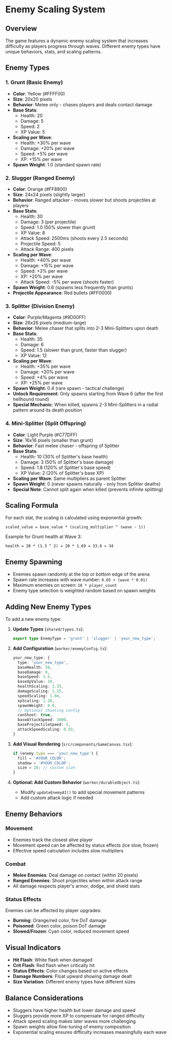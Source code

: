 # Enemy Scaling System

## Overview

The game features a dynamic enemy scaling system that increases difficulty as players progress through waves. Different enemy types have unique behaviors, stats, and scaling patterns.

## Enemy Types

### 1. Grunt (Basic Enemy)

- **Color**: Yellow (#FFFF00)
- **Size**: 20x20 pixels
- **Behavior**: Melee only - chases players and deals contact damage
- **Base Stats**:
  - Health: 20
  - Damage: 5
  - Speed: 2
  - XP Value: 5
- **Scaling per Wave**:
  - Health: +30% per wave
  - Damage: +20% per wave
  - Speed: +5% per wave
  - XP: +15% per wave
- **Spawn Weight**: 1.0 (standard spawn rate)

### 2. Slugger (Ranged Enemy)

- **Color**: Orange (#FF8800)
- **Size**: 24x24 pixels (slightly larger)
- **Behavior**: Ranged attacker - moves slower but shoots projectiles at players
- **Base Stats**:
  - Health: 30
  - Damage: 3 (per projectile)
  - Speed: 1.0 (50% slower than grunt)
  - XP Value: 8
  - Attack Speed: 2500ms (shoots every 2.5 seconds)
  - Projectile Speed: 5
  - Attack Range: 400 pixels
- **Scaling per Wave**:
  - Health: +40% per wave
  - Damage: +15% per wave
  - Speed: +3% per wave
  - XP: +20% per wave
  - Attack Speed: -5% per wave (shoots faster)
- **Spawn Weight**: 0.6 (spawns less frequently than grunts)
- **Projectile Appearance**: Red bullets (#FF0000)

### 3. Splitter (Division Enemy)

- **Color**: Purple/Magenta (#9D00FF)
- **Size**: 26x26 pixels (medium-large)
- **Behavior**: Melee chaser that splits into 2-3 Mini-Splitters upon death
- **Base Stats**:
  - Health: 35
  - Damage: 6
  - Speed: 1.5 (slower than grunt, faster than slugger)
  - XP Value: 12
- **Scaling per Wave**:
  - Health: +35% per wave
  - Damage: +20% per wave
  - Speed: +4% per wave
  - XP: +25% per wave
- **Spawn Weight**: 0.4 (rare spawn - tactical challenge)
- **Unlock Requirement**: Only spawns starting from Wave 6 (after the first hellhound round)
- **Special Mechanic**: When killed, spawns 2-3 Mini-Splitters in a radial pattern around its death position

### 4. Mini-Splitter (Split Offspring)

- **Color**: Light Purple (#C77DFF)
- **Size**: 16x16 pixels (smaller than grunt)
- **Behavior**: Fast melee chaser - offspring of Splitter
- **Base Stats**:
  - Health: 10 (30% of Splitter's base health)
  - Damage: 3 (50% of Splitter's base damage)
  - Speed: 1.8 (120% of Splitter's base speed)
  - XP Value: 2 (20% of Splitter's base XP)
- **Scaling per Wave**: Same multipliers as parent Splitter
- **Spawn Weight**: 0 (never spawns naturally - only from Splitter deaths)
- **Special Note**: Cannot split again when killed (prevents infinite splitting)

## Scaling Formula

For each stat, the scaling is calculated using exponential growth:

```
scaled_value = base_value * (scaling_multiplier ^ (wave - 1))
```

Example for Grunt health at Wave 3:

```
health = 20 * (1.3 ^ 2) = 20 * 1.69 = 33.8 ≈ 34
```

## Enemy Spawning

- Enemies spawn randomly at the top or bottom edge of the arena
- Spawn rate increases with wave number: `0.05 + (wave * 0.01)`
- Maximum enemies on screen: `10 * player_count`
- Enemy type selection is weighted random based on spawn weights

## Adding New Enemy Types

To add a new enemy type:

1. **Update Types** (`shared/types.ts`):

   ```typescript
   export type EnemyType = 'grunt' | 'slugger' | 'your_new_type';
   ```

2. **Add Configuration** (`worker/enemyConfig.ts`):

   ```typescript
   your_new_type: {
     type: 'your_new_type',
     baseHealth: 50,
     baseDamage: 8,
     baseSpeed: 1.5,
     baseXpValue: 10,
     healthScaling: 1.35,
     damageScaling: 1.25,
     speedScaling: 1.04,
     xpScaling: 1.18,
     spawnWeight: 0.8,
     // Optional shooting config
     canShoot: true,
     baseAttackSpeed: 3000,
     baseProjectileSpeed: 5,
     attackSpeedScaling: 0.93,
   }
   ```

3. **Add Visual Rendering** (`src/components/GameCanvas.tsx`):

   ```typescript
   if (enemy.type === 'your_new_type') {
     fill = '#YOUR_COLOR';
     shadow = '#YOUR_COLOR';
     size = 28; // custom size
   }
   ```

4. **Optional: Add Custom Behavior** (`worker/durableObject.ts`):
   - Modify `updateEnemyAI()` to add special movement patterns
   - Add custom attack logic if needed

## Enemy Behaviors

### Movement

- Enemies track the closest alive player
- Movement speed can be affected by status effects (ice slow, frozen)
- Effective speed calculation includes slow multipliers

### Combat

- **Melee Enemies**: Deal damage on contact (within 20 pixels)
- **Ranged Enemies**: Shoot projectiles when within attack range
- All damage respects player's armor, dodge, and shield stats

### Status Effects

Enemies can be affected by player upgrades:

- **Burning**: Orange/red color, fire DoT damage
- **Poisoned**: Green color, poison DoT damage
- **Slowed/Frozen**: Cyan color, reduced movement speed

## Visual Indicators

- **Hit Flash**: White flash when damaged
- **Crit Flash**: Red flash when critically hit
- **Status Effects**: Color changes based on active effects
- **Damage Numbers**: Float upward showing damage dealt
- **Size Variation**: Different enemy types have different sizes

## Balance Considerations

- Sluggers have higher health but lower damage and speed
- Sluggers provide more XP to compensate for ranged difficulty
- Attack speed scaling makes later waves more challenging
- Spawn weights allow fine-tuning of enemy composition
- Exponential scaling ensures difficulty increases meaningfully each wave
